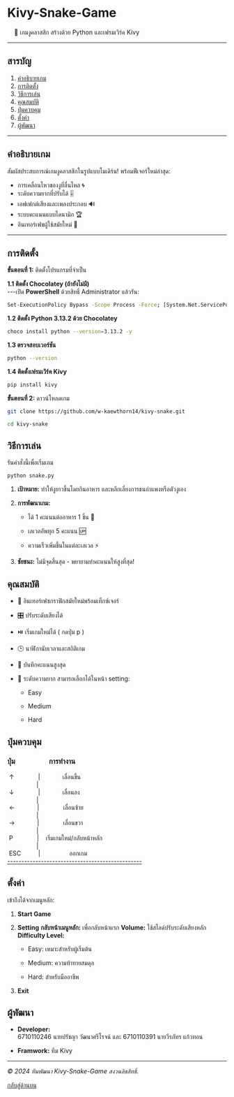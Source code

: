 
# Kivy-Snake-Game
&nbsp;&nbsp;&nbsp;&nbsp;🐍 เกมงูคลาสสิก สร้างด้วย Python และเฟรมเวิร์ค Kivy  

---

## สารบัญ  
1. [คำอธิบายเกม](#%E0%B8%84%E0%B8%B3%E0%B8%AD%E0%B8%98%E0%B8%B4%E0%B8%9A%E0%B8%B2%E0%B8%A2%E0%B9%80%E0%B8%81%E0%B8%A1)
2. [การติดตั้ง](#%E0%B8%81%E0%B8%B2%E0%B8%A3%E0%B8%95%E0%B8%B4%E0%B8%94%E0%B8%95%E0%B8%B1%E0%B9%89%E0%B8%87) 
3. [วิธีการเล่น](#%E0%B8%A7%E0%B8%B4%E0%B8%98%E0%B8%B5%E0%B8%81%E0%B8%B2%E0%B8%A3%E0%B9%80%E0%B8%A5%E0%B9%88%E0%B8%99)
4. [คุณสมบัติ](#%E0%B8%84%E0%B8%B8%E0%B8%93%E0%B8%AA%E0%B8%A1%E0%B8%9A%E0%B8%B1%E0%B8%95%E0%B8%B4)
5. [ปุ่มควบคุม](#%E0%B8%9B%E0%B8%B8%E0%B9%88%E0%B8%A1%E0%B8%84%E0%B8%A7%E0%B8%9A%E0%B8%84%E0%B8%B8%E0%B8%A1)  
6. [ตั้งค่า](#%E0%B8%95%E0%B8%B1%E0%B9%89%E0%B8%87%E0%B8%84%E0%B9%88%E0%B8%B2)  
7. [ผู้พัฒนา](#%E0%B8%9C%E0%B8%B9%E0%B9%89%E0%B8%9E%E0%B8%B1%E0%B8%92%E0%B8%99%E0%B8%B2)

---

## คำอธิบายเกม  
สัมผัสประสบการณ์เกมงูคลาสสิกในรูปแบบโมเดิร์น! พร้อมฟีเจอร์ใหม่ล่าสุด:  
- การเคลื่อนไหวของงูที่ลื่นไหล 🌀  
- ระดับความยากที่ปรับได้ 🎚️  
- เอฟเฟกต์เสียงและเพลงประกอบ 🔊  
- ระบบคะแนนแบบไดนามิก 🏆  
- อินเทอร์เฟซผู้ใช้สมัยใหม่ 📱  

---

## การติดตั้ง  
**ขั้นตอนที่ 1:** ติดตั้งโปรแกรมที่จำเป็น  

**1.1 ติดตั้ง Chocolatey (ถ้ายังไม่มี)**  
---เปิด **PowerShell** ด้วยสิทธิ์ Administrator แล้วรัน:
```bash
Set-ExecutionPolicy Bypass -Scope Process -Force; [System.Net.ServicePointManager]::SecurityProtocol = [System.Net.ServicePointManager]::SecurityProtocol -bor 3072; iex ((New-Object System.Net.WebClient).DownloadString('https://community.chocolatey.org/install.ps1'))
```
**1.2 ติดตั้ง Python 3.13.2 ด้วย Chocolatey**
```bash
choco install python --version=3.13.2 -y
```
**1.3 ตรวจสอบเวอร์ชัน**
```bash
python --version
```
**1.4 ติดตั้งเฟรมเวิร์ค Kivy**
```bash
pip install kivy
```
**ขั้นตอนที่ 2:** ดาวน์โหลดเกม
```bash
git clone https://github.com/w-kaewthorn14/kivy-snake.git
```
```bash
cd kivy-snake
```
## วิธีการเล่น
รันคำสั่งนี้เพื่อเริ่มเกม
```bash
python snake.py
```

1.  **เป้าหมาย:**  ทำให้งูยาวขึ้นโดยกินอาหาร และหลีกเลี่ยงการชนกำแพงหรือตัวงูเอง
    
2.  **การพัฒนาเกม:**
    
    -   ได้ 1 คะแนนต่ออาหาร 1 ชิ้น 🍎
        
    -   เลเวลอัพทุก 5 คะแนน 🆙
        
    -   ความเร็วเพิ่มขึ้นในแต่ละเลเวล ⚡
        
3.  **ชัยชนะ:**  ไม่มีจุดสิ้นสุด - พยายามทำคะแนนให้สูงที่สุด!
## คุณสมบัติ

-   🎨 อินเทอร์เฟซกราฟิกสมัยใหม่พร้อมเท็กซ์เจอร์
    
-   🎛️ ปรับระดับเสียงได้
    
-   ⏯️ เริ่มเกมใหม่ได้ ( กดปุ่ม p )
    
-   🕒 นาฬิกานับเวลาและสถิติเกม
    
-   🥇 บันทึกคะแนนสูงสุด
    
-   🌟 ระดับความยาก สามารถเลือกได้ในหน้า setting:
    
    -   Easy
        
    -   Medium
        
    -   Hard
## ปุ่มควบคุม

### ปุ่ม&nbsp;&nbsp;&nbsp;&nbsp;&nbsp;&nbsp;&nbsp;&nbsp;&nbsp;&nbsp;&nbsp;&nbsp;&nbsp;&nbsp;&nbsp;&nbsp;&nbsp;&nbsp;&nbsp;&nbsp;การทำงาน
&nbsp;↑&nbsp;&nbsp;&nbsp;&nbsp;&nbsp;&nbsp;&nbsp;&nbsp;&nbsp;&nbsp;&nbsp;&nbsp;&nbsp;&nbsp;|&nbsp;&nbsp;&nbsp;&nbsp;&nbsp;&nbsp;&nbsp;&nbsp;&nbsp;&nbsp;&nbsp;&nbsp;&nbsp;เลื่อนขึ้น<br>
&nbsp;&nbsp;&nbsp;&nbsp;&nbsp;&nbsp;&nbsp;&nbsp;&nbsp;&nbsp;&nbsp;&nbsp;&nbsp;&nbsp;&nbsp;&nbsp;&nbsp;|<br>
&nbsp;↓&nbsp;&nbsp;&nbsp;&nbsp;&nbsp;&nbsp;&nbsp;&nbsp;&nbsp;&nbsp;&nbsp;&nbsp;&nbsp;&nbsp;|&nbsp;&nbsp;&nbsp;&nbsp;&nbsp;&nbsp;&nbsp;&nbsp;&nbsp;&nbsp;&nbsp;&nbsp;&nbsp;เลื่อนลง<br>
&nbsp;&nbsp;&nbsp;&nbsp;&nbsp;&nbsp;&nbsp;&nbsp;&nbsp;&nbsp;&nbsp;&nbsp;&nbsp;&nbsp;&nbsp;&nbsp;&nbsp;|<br>
&nbsp;←&nbsp;&nbsp;&nbsp;&nbsp;&nbsp;&nbsp;&nbsp;&nbsp;&nbsp;&nbsp;&nbsp;&nbsp;&nbsp;|&nbsp;&nbsp;&nbsp;&nbsp;&nbsp;&nbsp;&nbsp;&nbsp;&nbsp;&nbsp;&nbsp;&nbsp;&nbsp;&nbsp;เลื่อนซ้าย<br>
&nbsp;&nbsp;&nbsp;&nbsp;&nbsp;&nbsp;&nbsp;&nbsp;&nbsp;&nbsp;&nbsp;&nbsp;&nbsp;&nbsp;&nbsp;&nbsp;&nbsp;|<br>
&nbsp;→&nbsp;&nbsp;&nbsp;&nbsp;&nbsp;&nbsp;&nbsp;&nbsp;&nbsp;&nbsp;&nbsp;&nbsp;&nbsp;|&nbsp;&nbsp;&nbsp;&nbsp;&nbsp;&nbsp;&nbsp;&nbsp;&nbsp;&nbsp;&nbsp;&nbsp;&nbsp;&nbsp;เลื่อนขวา<br>
&nbsp;&nbsp;&nbsp;&nbsp;&nbsp;&nbsp;&nbsp;&nbsp;&nbsp;&nbsp;&nbsp;&nbsp;&nbsp;&nbsp;&nbsp;&nbsp;&nbsp;|<br>
&nbsp;P&nbsp;&nbsp;&nbsp;&nbsp;&nbsp;&nbsp;&nbsp;&nbsp;&nbsp;&nbsp;&nbsp;&nbsp;&nbsp;&nbsp;|&nbsp;&nbsp;&nbsp;&nbsp;เริ่มเกมใหม่/กลับหน้าหลัก<br>
&nbsp;&nbsp;&nbsp;&nbsp;&nbsp;&nbsp;&nbsp;&nbsp;&nbsp;&nbsp;&nbsp;&nbsp;&nbsp;&nbsp;&nbsp;&nbsp;&nbsp;|<br>
&nbsp;ESC&nbsp;&nbsp;&nbsp;&nbsp;&nbsp;&nbsp;&nbsp;&nbsp;&nbsp;&nbsp;|&nbsp;&nbsp;&nbsp;&nbsp;&nbsp;&nbsp;&nbsp;&nbsp;&nbsp;&nbsp;&nbsp;&nbsp;&nbsp;&nbsp;&nbsp;&nbsp;&nbsp;ออกเกม<br>
<u>------------------------------------------------</u><br>
## ตั้งค่า

เข้าถึงได้จากเมนูหลัก:
1. **Start Game**
2. **Setting**
**กลับหน้าเมนูหลัก:** เพื่อกลับหน้าแรก
**Volume:**  ใช้สไลด์ปรับระดับเสียงหลัก
**Difficulty Level:**
    
    -   Easy: เหมาะสำหรับผู้เริ่มต้น
        
    -   Medium: ความท้าทายสมดุล
        
    -   Hard: สำหรับมืออาชีพ
3. **Exit**
## ผู้พัฒนา

-   **Developer:**  
	6710110246 นายปรัชญา วัฒนาศรีโรจน์ และ 6710110391 นายวีรภัทร แก้วทอน
    
-   **Framwork:**  ทีม Kivy
    

----------

_© 2024 ทีมพัฒนา Kivy-Snake-Game สงวนลิขสิทธิ์._

[กลับสู่ด้านบน](#kivy-snake-game)
    
